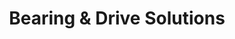 ---
title: "Bearing & Drive Solutions"
url: /camden/bearing-und-drive-solutions/
shop: Eisenwaren
---